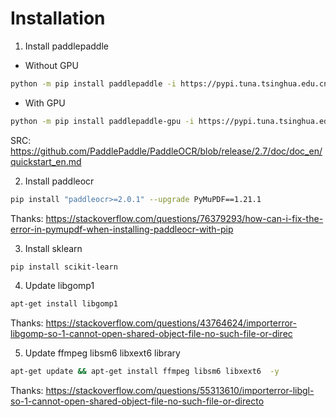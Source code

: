 # Installation
1. Install paddlepaddle
- Without GPU

```sh 
python -m pip install paddlepaddle -i https://pypi.tuna.tsinghua.edu.cn/simple
```
- With GPU
```sh
python -m pip install paddlepaddle-gpu -i https://pypi.tuna.tsinghua.edu.cn/simple
```
SRC: https://github.com/PaddlePaddle/PaddleOCR/blob/release/2.7/doc/doc_en/quickstart_en.md

2. Install paddleocr
```sh
pip install "paddleocr>=2.0.1" --upgrade PyMuPDF==1.21.1
```
Thanks: https://stackoverflow.com/questions/76379293/how-can-i-fix-the-error-in-pymupdf-when-installing-paddleocr-with-pip

3. Install sklearn
```sh
pip install scikit-learn
```
4. Update libgomp1
```sh
apt-get install libgomp1
```
Thanks: https://stackoverflow.com/questions/43764624/importerror-libgomp-so-1-cannot-open-shared-object-file-no-such-file-or-direc

5. Update ffmpeg libsm6 libxext6 library
```sh
apt-get update && apt-get install ffmpeg libsm6 libxext6  -y
```
Thanks: https://stackoverflow.com/questions/55313610/importerror-libgl-so-1-cannot-open-shared-object-file-no-such-file-or-directo